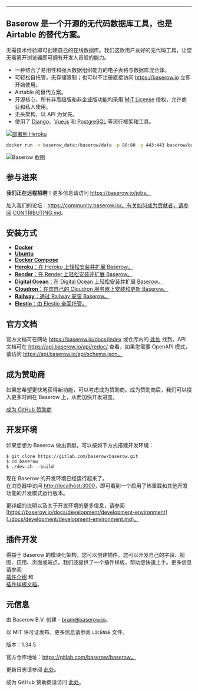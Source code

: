 ---
## Baserow 是一个开源的无代码数据库工具，也是 Airtable 的替代方案。

无需技术经验即可创建自己的在线数据库。我们这款用户友好的无代码工具，让您无需离开浏览器即可拥有开发人员般的能力。

* 一种结合了易用性和强大数据组织能力的电子表格与数据库混合体。
* 可轻松自托管，无存储限制；也可以不注册直接访问 https://baserow.io 立即开始使用。
* Airtable 的替代方案。
* 开源核心，所有非高级版和非企业版功能均采用 [MIT License](https://choosealicense.com/licenses/mit/) 授权，允许商业和私人使用。
* 无头架构，以 API 为优先。
* 使用了 [Django](https://www.djangoproject.com/)、[Vue.js](https://vuejs.org/) 和 [PostgreSQL](https://www.postgresql.org/) 等流行框架和工具。

[![部署到 Heroku](https://www.herokucdn.com/deploy/button.svg)](https://www.heroku.com/deploy/?template=https://github.com/bram2w/baserow/tree/master)

```bash
docker run -v baserow_data:/baserow/data -p 80:80 -p 443:443 baserow/baserow:1.34.5
```

![Baserow 截图](docs/assets/screenshot.png "Baserow 截图")

## 参与进来

**我们正在远程招聘**！更多信息请访问 https://baserow.io/jobs。

加入我们的论坛：https://community.baserow.io/。有关如何成为贡献者，请参阅 [CONTRIBUTING.md](./CONTRIBUTING.md)。

## 安装方式

* [**Docker**](docs/installation/install-with-docker.md)
* [**Ubuntu**](docs/installation/install-on-ubuntu.md)
* [**Docker Compose** ](docs/installation/install-with-docker-compose.md)
* [**Heroku**：在 Heroku 上轻松安装并扩展 Baserow。](docs/installation/install-on-heroku.md)
* [**Render**：在 Render 上轻松安装并扩展 Baserow。](docs/installation/install-on-render.md)
* [**Digital Ocean**：在 Digital Ocean 上轻松安装并扩展 Baserow。](docs/installation/install-on-digital-ocean.md)
* [**Cloudron**：在您自己的 Cloudron 服务器上安装和更新 Baserow。](docs/installation/install-on-cloudron.md)
* [**Railway**：通过 Railway 安装 Baserow。](docs/installation/install-on-railway.md)
* [**Elestio**：由 Elestio 全面托管。](https://elest.io/open-source/baserow)

## 官方文档

官方文档可在网站 https://baserow.io/docs/index 或仓库内的 [此处](./docs/index.md) 找到。API 文档可在 https://api.baserow.io/api/redoc/ 查看，如果您需要 OpenAPI 模式，请访问 https://api.baserow.io/api/schema.json。

## 成为赞助商

如果您希望更快地获得新功能，可以考虑成为赞助商。成为赞助商后，我们可以投入更多时间在 Baserow 上，从而加快开发进度。

[成为 GitHub 赞助商](https://github.com/sponsors/bram2w)

## 开发环境

如果您想为 Baserow 做出贡献，可以按如下方式搭建开发环境：

```
$ git clone https://gitlab.com/baserow/baserow.git
$ cd baserow
$ ./dev.sh --build
```

现在 Baserow 的开发环境已经运行起来了。  
在浏览器中访问 [http://localhost:3000](http://localhost:3000)，即可看到一个启用了热重载和其他开发功能的开发模式运行版本。

更详细的说明以及关于开发环境的更多信息，请参阅  
[https://baserow.io/docs/development/development-environment](./docs/development/development-environment.md)。

## 插件开发

得益于 Baserow 的模块化架构，您可以创建插件。您可以开发自己的字段、视图、应用、页面或端点。我们还提供了一个插件样板，帮助您快速上手。更多信息请参阅  
[插件介绍](./docs/plugins/introduction.md) 和  
[插件样板文档](./docs/plugins/boilerplate.md)。

## 元信息

由 Baserow B.V. 创建 - bram@baserow.io。

以 MIT 许可证发布。更多信息请参阅 `LICENSE` 文件。

版本：1.34.5

官方仓库地址：https://gitlab.com/baserow/baserow。

更新日志请参阅 [此处](./changelog.md)。

成为 GitHub 赞助商请访问 [此处](https://github.com/sponsors/bram2w)。
